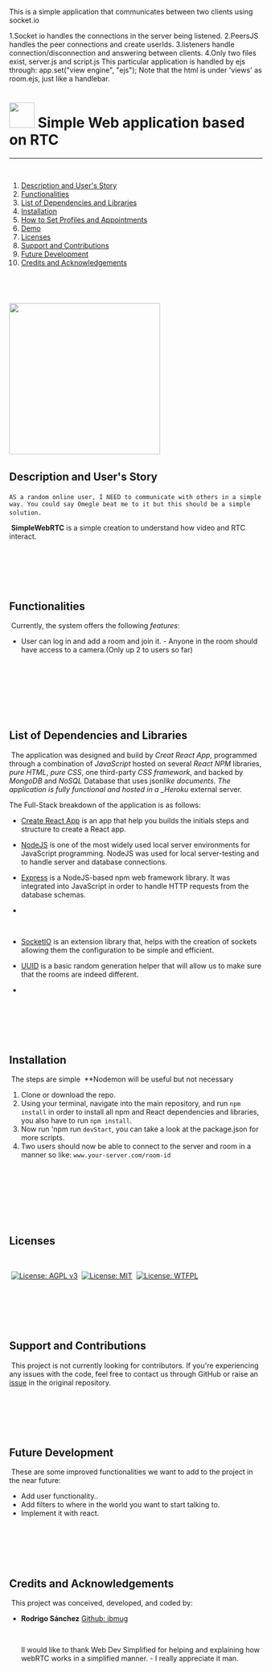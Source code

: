 This is a simple application that communicates between two clients using socket.io

1.Socket io handles the connections in the server being listened.
2.PeersJS handles the peer connections and create userIds.
3.listeners handle connection/disconnection and answering between clients.
4.Only two files exist, server.js and script.js
This particular application is handled by ejs
through:
app.set("view engine", "ejs");
Note that the html is under 'views' as room.ejs, just like a handlebar.

# <img src="client/public/img/logo4.png" width="50"/> Simple Web application based on RTC

---

​

1. [Description and User's Story](#description-and-user's-story)
2. [Functionalities](#functionalities)
3. [List of Dependencies and Libraries](#list-of-dependencies-and-libraries)
4. [Installation](#installation)
5. [How to Set Profiles and Appointments](#how-to-set-user-profiles-and-appointments)
6. [Demo](#demo)
7. [Licenses](#licenses)
8. [Support and Contributions](#support-and-contributions)
9. [Future Development](#future-development)
10. [Credits and Acknowledgements](#credits-and-acknowledgements)
    ​

## ​

<img src="client/public/img/logo5-name.png" width="300"/>
​

## Description and User's Story

​
`AS a random online user, I NEED to communicate with others in a simple way. You could say Omegle beat me to it but this should be a simple solution.`
​

​
**SimpleWebRTC** is a simple creation to understand how video and RTC interact.
​

## ​

​

## Functionalities

​
Currently, the system offers the following _features_:
​

- User can log in and add a room and join it. - Anyone in the room should have access to a camera.(Only up 2 to users so far)

  ​

## ​

​

## List of Dependencies and Libraries

​
The application was designed and build by _Creat React App_, programmed through a combination of _JavaScript_ hosted on several _React_ _NPM_ libraries, _pure HTML_, _pure CSS_, one third-party _CSS framework_, and backed by _MongoDB_ and _NoSQL_ Database that uses json*like documents. The application is fully functional and hosted in a \_Heroku* external server.
​

The Full-Stack breakdown of the application is as follows:
​

- [Create React App](https://create-react-app.dev/) is an app that help you builds the initials steps and structure to create a React app.
  ​
- [NodeJS](https://nodejs.org/en/) is one of the most widely used local server environments for JavaScript programming. NodeJS was used for local server-testing and to handle server and database connections.
  ​
- [Express](https://www.npmjs.com/package/express) is a NodeJS-based npm web framework library. It was integrated into JavaScript in order to handle HTTP requests from the database schemas.
  ​
- []()
  ​

  ​

- [SocketIO](https://www.socket.io) is an extension library that, helps with the creation of sockets allowing them the configuration to be simple and efficient.
  ​
- [UUID](https://www.uuid.com/) is a basic random generation helper that will allow us to make sure that the rooms are indeed different.

- ​

## ​

​

## Installation

​
The steps are simple
​
\*\*Nodemon will be useful but not necessary

1. Clone or download the repo.
   ​
2. Using your terminal, navigate into the main repository, and run `npm install` in order to install all npm and React dependencies and libraries, you also have to run `npm install`.
   ​
3. Now run 'npm run `devStart`, you can take a look at the package.json for more scripts.
   ​
4. Two users should now be able to connect to the server and room in a manner so like: `www.your-server.com/room-id`
   ​

## ​

​

​

## Licenses

​

​
[![License: AGPL v3](https://img.shields.io/badge/License-AGPL%20v3-blue.svg)](https://www.gnu.org/licenses/agpl-3.0)
​
[![License: MIT](https://img.shields.io/badge/License-MIT-yellow.svg)](https://opensource.org/licenses/MIT)
​
[![License: WTFPL](https://img.shields.io/badge/License-WTFPL-brightgreen.svg)](http://www.wtfpl.net/about/)
​

## ​

​

## Support and Contributions

​
This project is not currently looking for contributors.
If you're experiencing any issues with the code, feel free to contact us through GitHub or raise an [issue](https://github.com/ibmug/videoRTC) in the original repository.
​

## ​

​

## Future Development

​
These are some improved functionalities we want to add to the project in the near future:
​
​

- Add user functionality..
- Add filters to where in the world you want to start talking to.
- Implement it with react.
  ​
  ​

## ​

​

## Credits and Acknowledgements

​
This project was conceived, developed, and coded by:
​

- **Rodrigo Sánchez** [Github: ibmug ](https://github.com/ibmug)

  ​

  II would like to thank Web Dev Simplified for helping and explaining how webRTC works in a simplified manner. - I really appreciate it man.
